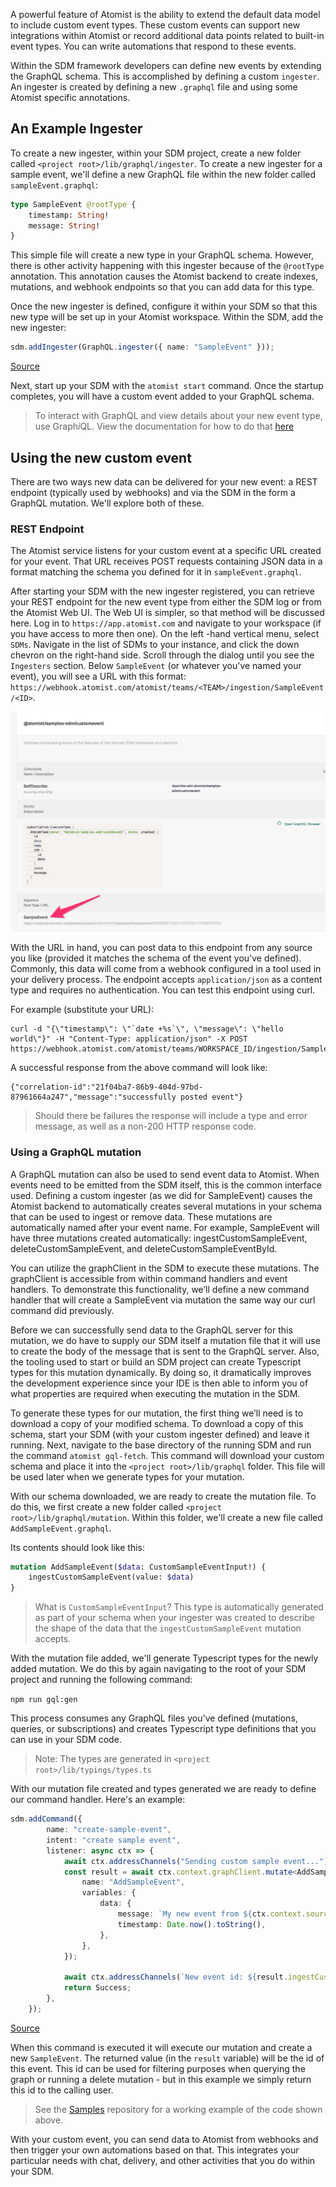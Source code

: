 A powerful feature of Atomist is the ability to extend the default data model to include custom event types.
These custom events can support new integrations within Atomist or record additional data points related
to built-in event types. You can write automations that respond to these events.

Within the SDM framework developers can define new events by extending the GraphQL schema.  This is accomplished
by defining a custom `ingester`.  An ingester is created by defining a new `.graphql` file and using some Atomist
specific annotations.

## An Example Ingester

To create a new ingester, within your SDM project, create a new folder called
`<project root>/lib/graphql/ingester`.  To create a new ingester for a sample event, we'll define a new GraphQL file
within the new folder called `sampleEvent.graphql`:

```graphql
type SampleEvent @rootType {
    timestamp: String!
    message: String!
}
```

This simple file will create a new type in your GraphQL schema.  However, there is other activity happening with this
ingester because of the `@rootType` annotation.  This annotation causes the Atomist backend to create
indexes, mutations, and webhook endpoints so that you can add data for this type.

Once the new ingester is defined, configure it within your SDM so that this new type will be set up in
your Atomist workspace.  Within the SDM, add the new ingester:

<!-- atomist:code-snippet:start=lib/sdm/customEvent/0customEvent.ts#AddIngester -->
```typescript
sdm.addIngester(GraphQL.ingester({ name: "SampleEvent" }));
```
<!-- atomist:docs-sdm:codeSnippetInline: Snippet 'AddIngester' found in https://raw.githubusercontent.com/atomist/samples/master/lib/sdm/customEvent/0customEvent.ts -->
<div class="sample-code"><a href="https://github.com/atomist/samples/tree/master/lib/sdm/customEvent/0customEvent.ts#L32-L32" target="_blank">Source</a></div>
<!-- atomist:code-snippet:end -->

Next, start up your SDM with the `atomist start` command.   Once the startup completes, you will have a
custom event added to your GraphQL schema.

> To interact with GraphQL and view details about your new event type, use Graph<i>i</i>QL. View the documentation for
> how to do that [here](graphql.md#accessing-data-with-graphiql)

## Using the new custom event

There are two ways new data can be delivered for your new event: a REST endpoint (typically used by webhooks) and via the
SDM in the form a GraphQL mutation.  We'll explore both of these.

### REST Endpoint

The Atomist service listens for your custom event at a specific URL created for your event. That URL receives POST requests
containing JSON data in a format matching the schema you defined for it in `sampleEvent.graphql`.

After starting your SDM with the new ingester registered, you can retrieve your REST endpoint for the new event type
from either the SDM log or from the Atomist Web UI.  The Web UI is simpler, so that method will be discussed here.
Log in to `https://app.atomist.com` and navigate to your workspace (if you have access to more then one).  On the left
-hand vertical menu, select `SDMs`.  Navigate in the list of SDMs to your instance, and click the down chevron on the
right-hand side.  Scroll  through the dialog until you see the `Ingesters` section.  Below `SampleEvent` (or whatever
you've named your event), you will see a URL with this format:
`https://webhook.atomist.com/atomist/teams/<TEAM>/ingestion/SampleEvent/<ID>`.

![Finding Ingester URL](img/find_ingester_url.png)

With the URL in hand, you can post data to this endpoint from any source you like (provided it matches the schema
of the event you've defined).  Commonly, this data will come from a webhook configured in a tool used in your
delivery process.  The endpoint accepts `application/json` as a content type and requires no authentication.  You can
test this endpoint using curl.

For example (substitute your URL):
```
curl -d "{\"timestamp\": \"`date +%s`\", \"message\": \"hello world\"}" -H "Content-Type: application/json" -X POST https://webhook.atomist.com/atomist/teams/WORKSPACE_ID/ingestion/SampleEvent/ID
```

A successful response from the above command will look like:
```
{"correlation-id":"21f04ba7-86b9-404d-97bd-87961664a247","message":"successfully posted event"}
```

> Should there be failures the response will include a type and error message, as well as a non-200 HTTP response code.

### Using a GraphQL mutation

A GraphQL mutation can also be used to send event data to Atomist. When events need to be emitted from the SDM itself,
this is the common interface used.  Defining a custom ingester (as we did for SampleEvent) causes the Atomist backend to
automatically creates several mutations in your schema that can be used to ingest or remove data. These mutations are
automatically named after your event name. For example, SampleEvent will have three mutations created automatically:
ingestCustomSampleEvent, deleteCustomSampleEvent, and deleteCustomSampleEventById.

You can utilize the graphClient in the SDM to execute these mutations. The graphClient is accessible from within command
handlers and event handlers. To demonstrate this functionality, we’ll define a new command handler that will create
a SampleEvent via mutation the same way our curl command did previously.

Before we can successfully send data to the GraphQL server for this mutation, we do have to supply our SDM itself a
mutation file that it will use to create the body of the message that is sent to the GraphQL server.   Also, the tooling
used to start or build an SDM project can create Typescript types for this mutation dynamically.   By doing so, it
dramatically improves the development experience since your IDE is then able to inform you of what properties are
required when executing the mutation in the SDM.

To generate these types for our mutation, the first thing we’ll need is to download a copy of your modified schema.
To download a copy of this schema, start your SDM (with your custom ingester defined) and leave it running.
Next, navigate to the base directory of the running SDM and run the command `atomist gql-fetch`.  This command will
download your custom schema and place it into the `<project root>/lib/graphql` folder. This file will be used later when
we generate types for your mutation.

With our schema downloaded, we are ready to create the mutation file.  To do this, we first create a new folder called
`<project root>/lib/graphql/mutation`.  Within this folder, we'll create a new file called `AddSampleEvent.graphql`.

Its contents should look like this:
```graphql
mutation AddSampleEvent($data: CustomSampleEventInput!) {
    ingestCustomSampleEvent(value: $data)
}
```

> What is `CustomSampleEventInput`?  This type is automatically generated as part of your schema when your ingester was
> created to describe the shape of the data that the `ingestCustomSampleEvent` mutation accepts.

With the mutation file added, we'll generate Typescript types for the newly added mutation.  We do this by again
navigating to the root of your SDM project and running the following command:

`npm run gql:gen`

This process consumes any GraphQL files you've defined (mutations, queries, or subscriptions) and creates Typescript
type definitions that you can use in your SDM code.

> Note: The types are generated in `<project root>/lib/typings/types.ts`

With our mutation file created and types generated we are ready to define our command handler. Here's an example:


<!-- atomist:code-snippet:start=lib/sdm/customEvent/1customEvent.ts#CreateEventByMutation -->
```typescript
sdm.addCommand({
        name: "create-sample-event",
        intent: "create sample event",
        listener: async ctx => {
            await ctx.addressChannels("Sending custom sample event...");
            const result = await ctx.context.graphClient.mutate<AddSampleEventMutation, AddSampleEventMutationVariables>({
                name: "AddSampleEvent",
                variables: {
                    data: {
                        message: `My new event from ${ctx.context.source.identity}`,
                        timestamp: Date.now().toString(),
                    },
                },
            });

            await ctx.addressChannels(`New event id: ${result.ingestCustomSampleEvent}`);
            return Success;
        },
    });
```
<!-- atomist:docs-sdm:codeSnippetInline: Snippet 'CreateEventByMutation' found in https://raw.githubusercontent.com/atomist/samples/master/lib/sdm/customEvent/1customEvent.ts -->
<div class="sample-code"><a href="https://github.com/atomist/samples/tree/master/lib/sdm/customEvent/1customEvent.ts#L40-L58" target="_blank">Source</a></div>
<!-- atomist:code-snippet:end -->

When this command is executed it will execute our mutation and create a new `SampleEvent`.  The returned value (in the
`result` variable) will be the id of this event.  This id can be used for filtering purposes when querying the
graph or running a delete mutation - but in this example we simply return this id to the calling user.

> See the [Samples](https://github.com/atomist/samples) repository for a working example of the code shown above.

With your custom event, you can send data to Atomist from webhooks and then trigger your own automations based on that.
This integrates your particular needs with chat, delivery, and other activities that you do within your SDM.
